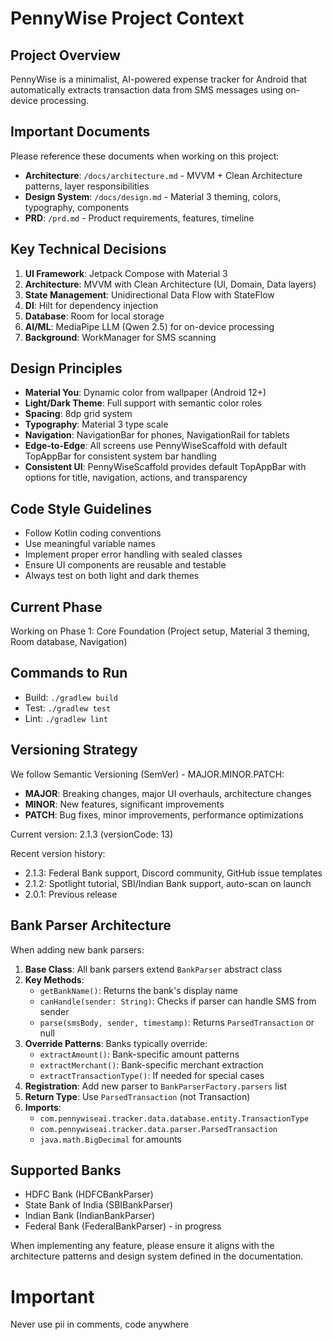 # PennyWise Project Context

## Project Overview
PennyWise is a minimalist, AI-powered expense tracker for Android that automatically extracts transaction data from SMS messages using on-device processing.

## Important Documents
Please reference these documents when working on this project:
- **Architecture**: `/docs/architecture.md` - MVVM + Clean Architecture patterns, layer responsibilities
- **Design System**: `/docs/design.md` - Material 3 theming, colors, typography, components
- **PRD**: `/prd.md` - Product requirements, features, timeline

## Key Technical Decisions
1. **UI Framework**: Jetpack Compose with Material 3
2. **Architecture**: MVVM with Clean Architecture (UI, Domain, Data layers)
3. **State Management**: Unidirectional Data Flow with StateFlow
4. **DI**: Hilt for dependency injection
5. **Database**: Room for local storage
6. **AI/ML**: MediaPipe LLM (Qwen 2.5) for on-device processing
7. **Background**: WorkManager for SMS scanning

## Design Principles
- **Material You**: Dynamic color from wallpaper (Android 12+)
- **Light/Dark Theme**: Full support with semantic color roles
- **Spacing**: 8dp grid system
- **Typography**: Material 3 type scale
- **Navigation**: NavigationBar for phones, NavigationRail for tablets
- **Edge-to-Edge**: All screens use PennyWiseScaffold with default TopAppBar for consistent system bar handling
- **Consistent UI**: PennyWiseScaffold provides default TopAppBar with options for title, navigation, actions, and transparency

## Code Style Guidelines
- Follow Kotlin coding conventions
- Use meaningful variable names
- Implement proper error handling with sealed classes
- Ensure UI components are reusable and testable
- Always test on both light and dark themes

## Current Phase
Working on Phase 1: Core Foundation (Project setup, Material 3 theming, Room database, Navigation)

## Commands to Run
- Build: `./gradlew build`
- Test: `./gradlew test`
- Lint: `./gradlew lint`

## Versioning Strategy
We follow Semantic Versioning (SemVer) - MAJOR.MINOR.PATCH:
- **MAJOR**: Breaking changes, major UI overhauls, architecture changes
- **MINOR**: New features, significant improvements
- **PATCH**: Bug fixes, minor improvements, performance optimizations

Current version: 2.1.3 (versionCode: 13)

Recent version history:
- 2.1.3: Federal Bank support, Discord community, GitHub issue templates
- 2.1.2: Spotlight tutorial, SBI/Indian Bank support, auto-scan on launch
- 2.0.1: Previous release

## Bank Parser Architecture
When adding new bank parsers:
1. **Base Class**: All bank parsers extend `BankParser` abstract class
2. **Key Methods**:
   - `getBankName()`: Returns the bank's display name
   - `canHandle(sender: String)`: Checks if parser can handle SMS from sender
   - `parse(smsBody, sender, timestamp)`: Returns `ParsedTransaction` or null
3. **Override Patterns**: Banks typically override:
   - `extractAmount()`: Bank-specific amount patterns
   - `extractMerchant()`: Bank-specific merchant extraction
   - `extractTransactionType()`: If needed for special cases
4. **Registration**: Add new parser to `BankParserFactory.parsers` list
5. **Return Type**: Use `ParsedTransaction` (not Transaction)
6. **Imports**: 
   - `com.pennywiseai.tracker.data.database.entity.TransactionType`
   - `com.pennywiseai.tracker.data.parser.ParsedTransaction`
   - `java.math.BigDecimal` for amounts

## Supported Banks
- HDFC Bank (HDFCBankParser)
- State Bank of India (SBIBankParser) 
- Indian Bank (IndianBankParser)
- Federal Bank (FederalBankParser) - in progress

When implementing any feature, please ensure it aligns with the architecture patterns and design system defined in the documentation.


# Important
Never use pii in comments, code anywhere
